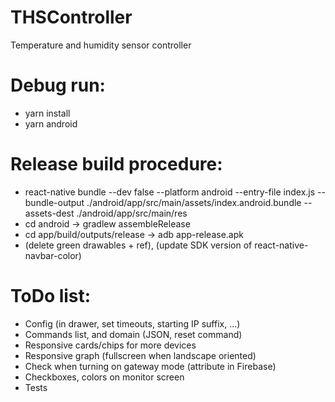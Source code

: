 # THSController
Temperature and humidity sensor controller

# Debug run:
- yarn install
- yarn android

# Release build procedure:
- react-native bundle --dev false --platform android --entry-file index.js --bundle-output ./android/app/src/main/assets/index.android.bundle --assets-dest ./android/app/src/main/res
- cd android -> gradlew assembleRelease
- cd app/build/outputs/release -> adb app-release.apk
- (delete green drawables + ref), (update SDK version of react-native-navbar-color)

# ToDo list:
- Config (in drawer, set timeouts, starting IP suffix, ...)
- Commands list, and domain (JSON, reset command)
- Responsive cards/chips for more devices
- Responsive graph (fullscreen when landscape oriented)
- Check when turning on gateway mode (attribute in Firebase)
- Checkboxes, colors on monitor screen
- Tests
